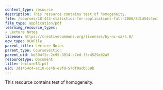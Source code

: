 ```yaml
---
content_type: resource
description: This resource contains test of homogeneity.
file: /courses/18-443-statistics-for-applications-fall-2006/3d1454c4ec106c4be8fd57df9acb559b_lecture13.pdf
file_type: application/pdf
learning_resource_types:
- Lecture Notes
license: https://creativecommons.org/licenses/by-nc-sa/4.0/
ocw_type: OCWFile
parent_title: Lecture Notes
parent_type: CourseSection
parent_uid: be304f2c-2c95-3914-c7ed-f3c4529a02a5
resourcetype: Document
title: lecture13.pdf
uid: 3d1454c4-ec10-6c4b-e8fd-57df9acb559b
---
```

This resource contains test of homogeneity.